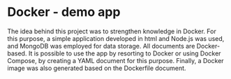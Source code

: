# Docker - demo app

The idea behind this project was to strengthen knowledge in Docker. For this purpose, a simple application developed in html and Node.js was used, and MongoDB was employed for data storage. All documents are Docker-based. It is possible to use the app by resorting to Docker or using Docker Compose, by creating a YAML document for this purpose. Finally, a Docker image was also generated based on the Dockerfile document.

